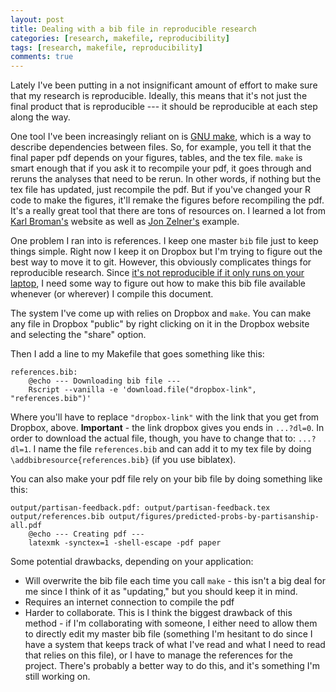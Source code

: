 ```yaml
---
layout: post
title: Dealing with a bib file in reproducible research
categories: [research, makefile, reproducibility]
tags: [research, makefile, reproducibility]
comments: true
---
```


Lately I've been putting in a not insignificant amount of effort to make sure that my research is reproducible. Ideally, this means that it's not just the final product that is reproducible --- it should be reproducible at each step along the way.

One tool I've been increasingly reliant on is [GNU make](https://www.gnu.org/software/make/), which is a way to describe dependencies between files. So, for example, you tell it that the final paper pdf depends on your figures, tables, and the tex file. `make` is smart enough that if you ask it to recompile your pdf, it goes through and reruns the analyses that need to be rerun. In other words, if nothing but the tex file has updated, just recompile the pdf. But if you've changed your R code to make the figures, it'll remake the figures before recompiling the pdf. It's a really great tool that there are tons of resources on. I learned a lot from [Karl Broman's](http://kbroman.org/minimal_make/) website as well as [Jon Zelner's](http://www.jonzelner.net/statistics/make/reproducibility/2016/06/01/makefiles/) example. 

One problem I ran into is references. I keep one master `bib` file just to keep things simple. Right now I keep it on Dropbox but I'm trying to figure out the best way to move it to git. However, this obviously complicates things for reproducible research. Since [it's not reproducible if it only runs on your laptop](http://www.jonzelner.net/docker/reproducibility/2016/06/03/docker/), I need some way to figure out how to make this bib file available whenever (or wherever) I compile this document. 

The system I've come up with relies on Dropbox and `make`. You can make any file in Dropbox "public" by right clicking on it in the Dropbox website and selecting the "share" option. 

Then I add a line to my Makefile that goes something like this:

    references.bib:
    	@echo --- Downloading bib file ---
    	Rscript --vanilla -e 'download.file("dropbox-link", "references.bib")'

Where you'll have to replace `"dropbox-link"` with the link that you get from Dropbox, above. **Important** - the link dropbox gives you ends in `...?dl=0`. In order to download the actual file, though, you have to change that to: `...?dl=1`. I name the file `references.bib` and can add it to my tex file by doing `\addbibresource{references.bib}` (if you use biblatex). 

You can also make your pdf file rely on your bib file by doing something like this:

    output/partisan-feedback.pdf: output/partisan-feedback.tex output/references.bib output/figures/predicted-probs-by-partisanship-all.pdf
    	@echo --- Creating pdf ---
    	latexmk -synctex=1 -shell-escape -pdf paper

Some potential drawbacks, depending on your application: 
* Will overwrite the bib file each time you call `make` - this isn't a big deal for me since I think of it as "updating," but you should keep it in mind.
* Requires an internet connection to compile the pdf
* Harder to collaborate. This is I think the biggest drawback of this method - if I'm collaborating with someone, I either need to allow them to directly edit my master bib file (something I'm hesitant to do since I have a system that keeps track of what I've read and what I need to read that relies on this file), or I have to manage the references for the project. There's probably a better way to do this, and it's something I'm still working on. 


